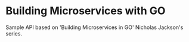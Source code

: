 # Building Microservices with GO

Sample API based on 'Building Microservices in GO' Nicholas Jackson's series.